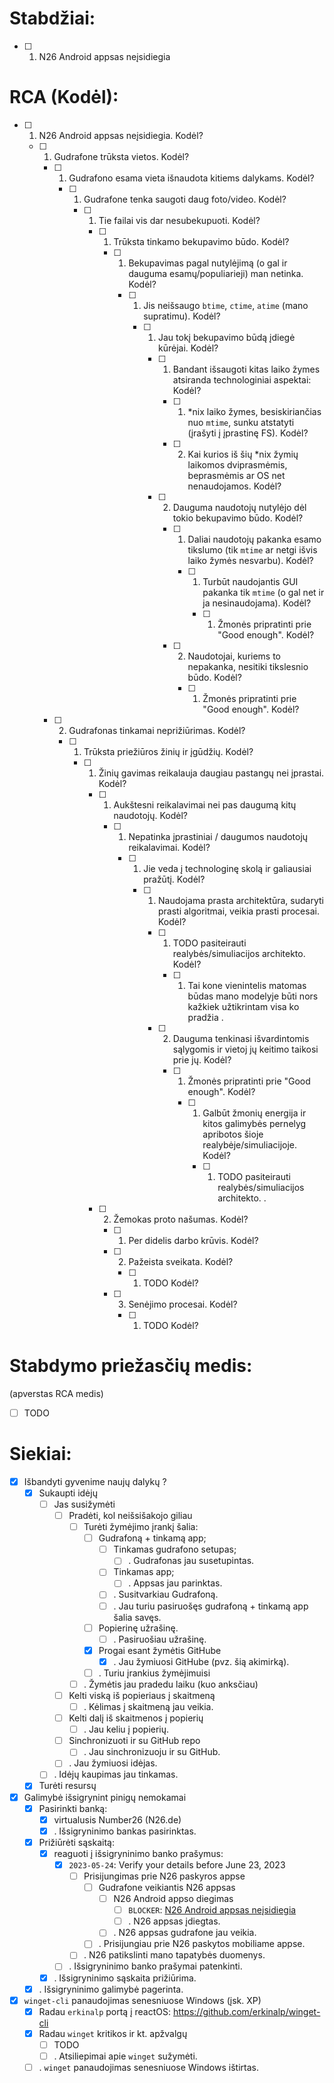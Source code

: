 # Stabdžiai:

  - [ ] 1. N26 Android appsas neįsidiegia
    <a id="N26-Android-appsas-neįsidiegia"></a>


# RCA (Kodėl):

  - [ ] 1. N26 Android appsas neįsidiegia.
        Kodėl?
    - [ ] 1. Gudrafone trūksta vietos.
          Kodėl?
      - [ ] 1. Gudrafono esama vieta išnaudota kitiems dalykams.
            Kodėl?
        - [ ] 1. Gudrafone tenka saugoti daug foto/video.
              Kodėl?
          - [ ] 1. Tie failai vis dar nesubekupuoti.
                Kodėl?
            - [ ] 1. Trūksta tinkamo bekupavimo būdo.
                  Kodėl?
              - [ ] 1. Bekupavimas pagal nutylėjimą (o gal ir dauguma esamų/populiarieji) man netinka.
                    Kodėl?
                - [ ] 1. Jis neišsaugo `btime`, `ctime`, `atime` (mano supratimu).
                      Kodėl?
                  - [ ] 1. Jau tokį bekupavimo būdą įdiegė kūrėjai.
                        Kodėl?
                    - [ ] 1. Bandant išsaugoti kitas laiko žymes atsiranda technologiniai aspektai:
                          Kodėl?
                      - [ ] 1. \*nix laiko žymes, besiskiriančias nuo `mtime`, sunku atstatyti (įrašyti į įprastinę FS).
                            Kodėl?
                      - [ ] 2. Kai kurios iš šių \*nix žymių laikomos dviprasmėmis, beprasmėmis ar OS net nenaudojamos.
                            Kodėl?
                    - [ ] 2. Dauguma naudotojų nutylėjo dėl tokio bekupavimo būdo.
                          Kodėl?
                      - [ ] 1. Daliai naudotojų pakanka esamo tikslumo (tik `mtime` ar netgi išvis laiko žymės nesvarbu).
                            Kodėl?
                        - [ ] 1. Turbūt naudojantis GUI pakanka tik `mtime` (o gal net ir ja nesinaudojama).
                              Kodėl?
                          - [ ] 1. Žmonės pripratinti prie "Good enough".
                                Kodėl?
                      - [ ] 2. Naudotojai, kuriems to nepakanka, nesitiki tikslesnio būdo.
                            Kodėl?
                        - [ ] 1. Žmonės pripratinti prie "Good enough".
                              Kodėl?
      - [ ] 2. Gudrafonas tinkamai neprižiūrimas.
            Kodėl?
        - [ ] 1. Trūksta priežiūros žinių ir įgūdžių.
              Kodėl?
          - [ ] 1. Žinių gavimas reikalauja daugiau pastangų nei įprastai.
                Kodėl?
            - [ ] 1. Aukštesni reikalavimai nei pas daugumą kitų naudotojų.
                  Kodėl?
              - [ ] 1. Nepatinka įprastiniai / daugumos naudotojų reikalavimai.
                    Kodėl?
                - [ ] 1. Jie veda į technologinę skolą ir galiausiai pražūtį.
                      Kodėl?
                  - [ ] 1. Naudojama prasta architektūra, sudaryti prasti algoritmai, veikia prasti procesai.
                        Kodėl?
                    - [ ] 1. TODO pasiteirauti realybės/simuliacijos architekto.
                          Kodėl?
                      - [ ] 1. Tai kone vienintelis matomas būdas mano modelyje būti nors kažkiek užtikrintam visa ko pradžia
                            .
                    - [ ] 2. Dauguma tenkinasi išvardintomis sąlygomis ir vietoj jų keitimo taikosi prie jų.
                          Kodėl?
                      - [ ] 1. Žmonės pripratinti prie "Good enough".
                            Kodėl?
                        - [ ] 1. Galbūt žmonių energija ir kitos galimybės pernelyg apribotos šioje realybėje/simuliacijoje.
                              Kodėl?
                          - [ ] 1. TODO pasiteirauti realybės/simuliacijos architekto.
                                .
            - [ ] 2. Žemokas proto našumas.
                  Kodėl?
              - [ ] 1. Per didelis darbo krūvis.
                    Kodėl?
              - [ ] 2. Pažeista sveikata.
                    Kodėl?
                - [ ] 1. TODO
                      Kodėl?
              - [ ] 3. Senėjimo procesai.
                    Kodėl?
                - [ ] 1. TODO
                      Kodėl?


# Stabdymo priežasčių medis:

(apverstas RCA medis)

 - [ ] TODO


# Siekiai:

  - [x] Išbandyti gyvenime naujų dalykų ?
    - [x] Sukaupti idėjų
      - [ ] Jas susižymėti
        - [ ] Pradėti, kol neišsišakojo giliau
          - [ ] Turėti žymėjimo įrankį šalia:
            - [ ] Gudrafoną + tinkamą app;
                - [ ] Tinkamas gudrafono setupas;
                  - [ ] . Gudrafonas jau susetupintas.
                - [ ] Tinkamas app;
                  - [ ] . Appsas jau parinktas.
                - [ ] . Susitvarkiau Gudrafoną.
              - [ ] . Jau turiu pasiruošęs gudrafoną + tinkamą app šalia savęs.
            - [ ] Popierinę užrašinę.
              - [ ] . Pasiruošiau užrašinę.
            - [x] Progai esant žymėtis GitHube
              - [x] . Jau žymiuosi GitHube (pvz. šią akimirką).
            - [ ] . Turiu įrankius žymėjimuisi
          - [ ] . Žymėtis jau pradedu laiku (kuo anksčiau)
        - [ ] Kelti viską iš popieriaus į skaitmeną
          - [ ] . Kėlimas į skaitmeną jau veikia.
        - [ ] Kelti dalį iš skaitmenos į popierių
          - [ ] . Jau keliu į popierių.
        - [ ] Sinchronizuoti ir su GitHub repo
          - [ ] . Jau sinchronizuoju ir su GitHub.
        - [ ] . Jau žymiuosi idėjas.
      - [ ] . Idėjų kaupimas jau tinkamas.
    - [x] Turėti resursų

  - [x] Galimybė išsigrynint pinigų nemokamai
    - [x] Pasirinkti banką:
      - [x] virtualusis Number26 (N26.de)
      - [x] . Išsigryninimo bankas pasirinktas.
    - [x] Prižiūrėti sąskaitą:
      - [x] reaguoti į išsigryninimo banko prašymus:
        - [x] `2023-05-24`: Verify your details before June 23, 2023
          - [ ] Prisijungimas prie N26 paskyros appse
            - [ ] Gudrafone veikiantis N26 appsas
              - [ ] N26 Android appso diegimas
                - [ ] `BLOCKER`: [N26 Android appsas neįsidiegia](#N26-Android-appsas-neįsidiegia)
                - [ ] . N26 appsas įdiegtas.
              - [ ] . N26 appsas gudrafone jau veikia.
            - [ ] . Prisijungiau prie N26 paskytos mobiliame appse.
          - [ ] . N26 patikslinti mano tapatybės duomenys.
        - [ ] . Išsigryninimo banko prašymai patenkinti.
      - [x] . Išsigryninimo sąskaita prižiūrima.
    - [x] . Išsigryninimo galimybė pagerinta.

  - [x] `winget-cli` panaudojimas senesniuose Windows (įsk. XP)
    - [x] Radau `erkinalp` portą į reactOS:
          https://github.com/erkinalp/winget-cli
    - [x] Radau `winget` kritikos ir kt. apžvalgų
      - [ ] TODO
      - [ ] . Atsiliepimai apie `winget` sužymėti.
    - [ ] . `winget` panaudojimas senesniuose Windows ištirtas.
